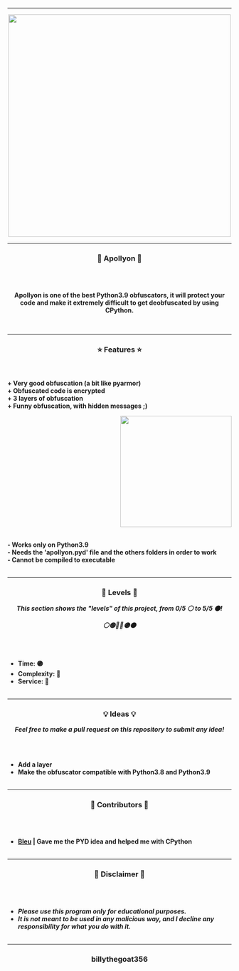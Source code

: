 -----

<p align="center">
<img src="https://repository-images.githubusercontent.com/380137557/d9ad89b2-95d7-42bb-a877-6fe8f293de8b", width="500", height="500">
</p>

-----

### <p align="center">👹 Apollyon 👹</p>

<br><br>
<p align="center">
<strong>
Apollyon is one of the best Python3.9 obfuscators, it will protect your
<br>
code and make it extremely difficult to get deobfuscated by using CPython.
</strong>
</p>
<br>

-----

### <p align="center">⭐ Features ⭐</p>

<br><br>
<strong>+ Very good obfuscation (a bit like pyarmor)</strong>
<br>
<strong>+ Obfuscated code is encrypted</strong>
<br>
<strong>+ 3 layers of obfuscation</strong>
<br>
<strong>+ Funny obfuscation, with hidden messages ;)</strong>
<br>

<p align="right">
<img src="https://repository-images.githubusercontent.com/380137557/d9ad89b2-95d7-42bb-a877-6fe8f293de8b" width="250", height="250">
</p>

<br>
<strong>- Works only on Python3.9</strong>
<br>
<strong>- Needs the 'apollyon.pyd' file and the others folders in order to work</strong>
<br>
<strong>- Cannot be compiled to executable</strong>
<br><br>

-----

### <p align="center">🎯 Levels 🎯</p>

<p align="center"><strong><i>This section shows the "levels" of this project, from 0/5 ⚪ to 5/5 ⚫!</i></strong</p>
<p align="center"><strong><i>⚪🟢🔵🔴🟣⚫</i></strong</p>

<br><br>
* Time: 🟣
* Complexity: 🔴
* Service: 🔴
<br><br>

-----

### <p align="center">💡 Ideas 💡</p>

<p align="center"><strong><i>Feel free to make a pull request on this repository to submit any idea!</i></strong</p>

<br><br>
* Add a layer
* Make the obfuscator compatible with Python3.8 and Python3.9
<br><br>

-----
  
### <p align="center">🎨 Contributors 🎨</p>

<br><br>
* [Bleu](https://github.com/Bleu-No) | Gave me the PYD idea and helped me with CPython
<br><br>
  
-----

### <p align="center">📌 Disclaimer 📌</p>

<br><br>
* ***Please use this program only for educational purposes.***
* ***It is not meant to be used in any malicious way, and I decline any responsibility for what you do with it.***
<br><br>

-----

### <p align="center">billythegoat356</p>
